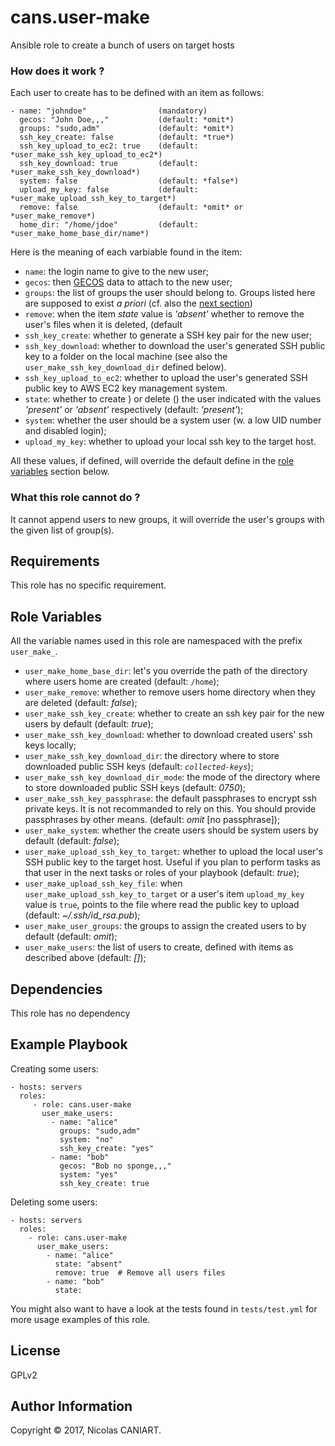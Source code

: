cans.user-make
==============

Ansible role to create a bunch of users on target hosts


### How does it work ?

Each user to create has to be defined with an item as follows:

    - name: "johndoe"                (mandatory)
      gecos: "John Doe,,,"           (default: *omit*)
      groups: "sudo,adm"             (default: *omit*)
      ssh_key_create: false          (default: *true*)
      ssh_key_upload_to_ec2: true    (default: *user_make_ssh_key_upload_to_ec2*)
      ssh_key_download: true         (default: *user_make_ssh_key_download*)
      system: false                  (default: *false*)
      upload_my_key: false           (default: *user_make_upload_ssh_key_to_target*)
      remove: false                  (default: *omit* or *user_make_remove*)
      home_dir: "/home/jdoe"         (default: *user_make_home_base_dir/name*)

Here is the meaning of each varbiable found in the item:

- `name`: the login name to give to the new user;
- `gecos`: then [GECOS](https://en.wikipedia.org/wiki/Gecos_field) data
  to attach to the new user;
- `groups`: the list of groups the user should belong to. Groups listed
  here are supposed to exist *a priori* (cf. also the [next section](#cannotdo))
- `remove`: when the item *state* value is *'absent'* whether to remove the user's files when it is deleted,
  (default
- `ssh_key_create`: whether to generate a SSH key pair for the new user;
- `ssh_key_download`: whether to download the user's generated SSH
  public key to a folder on the local machine (see also the
  `user_make_ssh_key_download_dir` defined below).
- `ssh_key_upload_to_ec2`: whether to upload the user's generated SSH
  public key to AWS EC2 key management system.
- `state`: whether to create ) or delete () the user indicated with the
  values *'present'* or *'absent'* respectively (default: *'present'*);
- `system`: whether the user should be a system user (w. a low UID
  number and disabled login);
- `upload_my_key`: whether to upload your local ssh key to the target
  host.

All these values, if defined, will override the default define in the
[role variables](#role-variables) section below.


### What this role cannot do ? <a name="cannotdo"></a>

It cannot append users to new groups, it will override the user's groups
with the given list of group(s).


Requirements
------------

This role has no specific requirement.


Role Variables <a name="role-variables"></a>
--------------

All the variable names used in this role are namespaced with the prefix
`user_make_`.

- `user_make_home_base_dir`: let's you override the path of the directory
  where users home are created (default: `/home`);
- `user_make_remove`: whether to remove users home directory when they
  are deleted (default: *false*);
- `user_make_ssh_key_create`: whether to create an ssh key pair for the
  new users by default (default: *true*);
- `user_make_ssh_key_download`: whether to download created users' ssh
  keys locally;
- `user_make_ssh_key_download_dir`: the directory where to store downloaded
  public SSH keys (default: *`collected-keys`*);
- `user_make_ssh_key_download_dir_mode`: the mode of the directory where
  to store downloaded public SSH keys (default: *0750*);
- `user_make_ssh_key_passphrase`: the default passphrases to encrypt ssh
  private keys. It is not recommanded to rely on this. You should provide
  passphrases by other means. (default: *omit* [no passphrase]);
- `user_make_system`: whether the create users should be system users
  by default (default: *false*);
- `user_make_upload_ssh_key_to_target`: whether to upload the local user's
  SSH public key to the target host. Useful if you plan to perform tasks
  as that user in the next tasks or roles of your playbook (default: *true*);
- `user_make_upload_ssh_key_file`: when `user_make_upload_ssh_key_to_target`
  or a user's item `upload_my_key` value is `true`, points to the file where
  read the public key to upload (default: *~/.ssh/id_rsa.pub*);
- `user_make_user_groups`: the groups to assign the created users to by
  default (default: *omit*);
- `user_make_users`: the list of users to create, defined with items as
  described above (default: *[]*);


Dependencies
------------

This role has no dependency


Example Playbook
----------------

Creating some users:

    - hosts: servers
      roles:
         - role: cans.user-make
           user_make_users:
             - name: "alice"
               groups: "sudo,adm"
               system: "no"
               ssh_key_create: "yes"
             - name: "bob"
               gecos: "Bob no sponge,,,"
               system: "yes"
               ssh_key_create: true

Deleting some users:

    - hosts: servers
      roles:
        - role: cans.user-make
          user_make_users:
            - name: "alice"
              state: "absent"
              remove: true  # Remove all users files
            - name: "bob"
              state: 

You might also want to have a look at the tests found in
`tests/test.yml` for more usage examples of this role.


License
-------

GPLv2


Author Information
------------------

Copyright © 2017, Nicolas CANIART.
